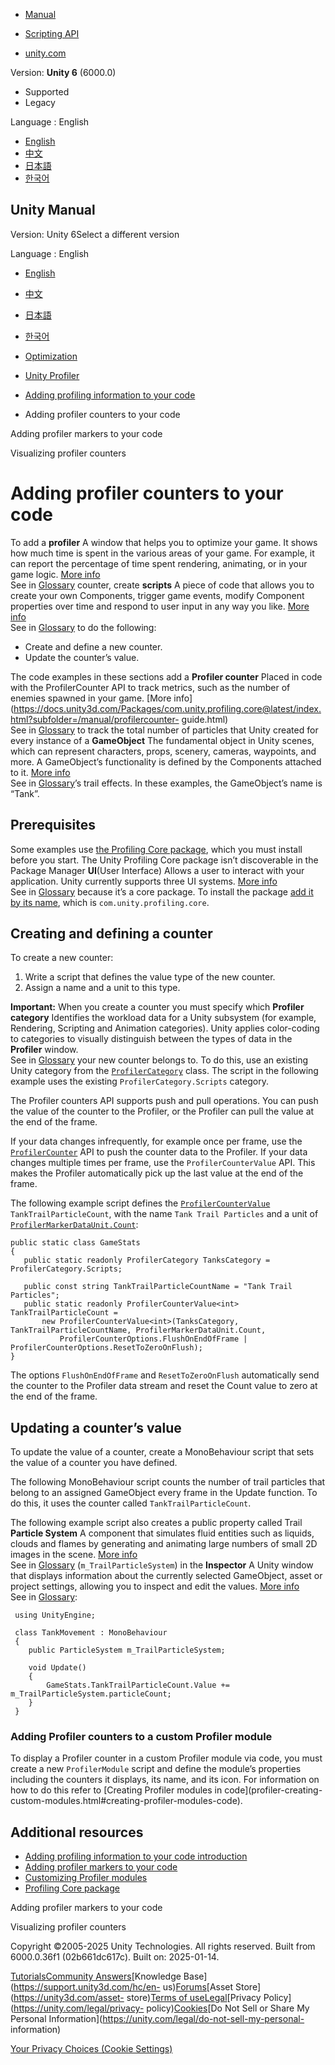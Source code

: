 [](https://docs.unity3d.com)

  * [Manual](../Manual/index.html)
  * [Scripting API](../ScriptReference/index.html)

  * [unity.com](https://unity.com/)

Version: **Unity 6** (6000.0)

  * Supported
  * Legacy

Language : English

  * [English](/Manual/profiler-add-counters-code.html)
  * [中文](/cn/current/Manual/profiler-add-counters-code.html)
  * [日本語](/ja/current/Manual/profiler-add-counters-code.html)
  * [한국어](/kr/current/Manual/profiler-add-counters-code.html)

[](https://docs.unity3d.com)

## Unity Manual

Version: Unity 6Select a different version

Language : English

  * [English](/Manual/profiler-add-counters-code.html)
  * [中文](/cn/current/Manual/profiler-add-counters-code.html)
  * [日本語](/ja/current/Manual/profiler-add-counters-code.html)
  * [한국어](/kr/current/Manual/profiler-add-counters-code.html)

  * [Optimization](analysis.html)
  * [Unity Profiler](Profiler.html)
  * [Adding profiling information to your code](profiler-adding-information-code.html)
  * Adding profiler counters to your code

[](profiler-add-markers-code.html)

Adding profiler markers to your code

[](profiler-creating-custom-counters.html)

Visualizing profiler counters

# Adding profiler counters to your code

To add a **profiler** A window that helps you to optimize your game. It shows
how much time is spent in the various areas of your game. For example, it can
report the percentage of time spent rendering, animating, or in your game
logic. [More info](Profiler.html)  
See in [Glossary](Glossary.html#Profiler) counter, create **scripts** A piece
of code that allows you to create your own Components, trigger game events,
modify Component properties over time and respond to user input in any way you
like. [More info](creating-scripts.html)  
See in [Glossary](Glossary.html#Scripts) to do the following:

  * Create and define a new counter.
  * Update the counter’s value.

The code examples in these sections add a **Profiler counter** Placed in code
with the ProfilerCounter API to track metrics, such as the number of enemies
spawned in your game. [More
info](https://docs.unity3d.com/Packages/com.unity.profiling.core@latest/index.html?subfolder=/manual/profilercounter-
guide.html)  
See in [Glossary](Glossary.html#Profilercounter) to track the total number of
particles that Unity created for every instance of a **GameObject** The
fundamental object in Unity scenes, which can represent characters, props,
scenery, cameras, waypoints, and more. A GameObject’s functionality is defined
by the Components attached to it. [More info](class-GameObject.html)  
See in [Glossary](Glossary.html#GameObject)’s trail effects. In these
examples, the GameObject’s name is “Tank”.

## Prerequisites

Some examples use [the Profiling Core
package](https://docs.unity3d.com/Packages/com.unity.profiling.core@latest),
which you must install before you start. The Unity Profiling Core package
isn’t discoverable in the Package Manager **UI**(User Interface) Allows a user
to interact with your application. Unity currently supports three UI systems.
[More info](UI-system-compare.html)  
See in [Glossary](Glossary.html#UI) because it’s a core package. To install
the package [add it by its name](upm-ui-quick.html), which is
`com.unity.profiling.core`.

## Creating and defining a counter

To create a new counter:

  1. Write a script that defines the value type of the new counter.
  2. Assign a name and a unit to this type.

**Important:** When you create a counter you must specify which **Profiler
category** Identifies the workload data for a Unity subsystem (for example,
Rendering, Scripting and Animation categories). Unity applies color-coding to
categories to visually distinguish between the types of data in the
**Profiler** window.  
See in [Glossary](Glossary.html#Profilercategory) your new counter belongs to.
To do this, use an existing Unity category from the
[`ProfilerCategory`](../ScriptReference/Unity.Profiling.ProfilerCategory.html)
class. The script in the following example uses the existing
`ProfilerCategory.Scripts` category.

The Profiler counters API supports push and pull operations. You can push the
value of the counter to the Profiler, or the Profiler can pull the value at
the end of the frame.

If your data changes infrequently, for example once per frame, use the
[`ProfilerCounter`](https://docs.unity3d.com/Packages/com.unity.profiling.core@latest?subfolder=/api/Unity.Profiling.ProfilerCounter-1.html)
API to push the counter data to the Profiler. If your data changes multiple
times per frame, use the `ProfilerCounterValue` API. This makes the Profiler
automatically pick up the last value at the end of the frame.

The following example script defines the
[`ProfilerCounterValue`](https://docs.unity3d.com/Packages/com.unity.profiling.core@latest?subfolder=/api/Unity.Profiling.ProfilerCounter-1.html)
`TankTrailParticleCount`, with the name `Tank Trail Particles` and a unit of
[`ProfilerMarkerDataUnit.Count`](../ScriptReference/Unity.Profiling.ProfilerMarkerDataUnit.Count.html):

    
    
    public static class GameStats
    {
       public static readonly ProfilerCategory TanksCategory = ProfilerCategory.Scripts;
    
       public const string TankTrailParticleCountName = "Tank Trail Particles";
       public static readonly ProfilerCounterValue<int> TankTrailParticleCount =
           new ProfilerCounterValue<int>(TanksCategory, TankTrailParticleCountName, ProfilerMarkerDataUnit.Count,
               ProfilerCounterOptions.FlushOnEndOfFrame | ProfilerCounterOptions.ResetToZeroOnFlush);
    }
    

The options `FlushOnEndOfFrame` and `ResetToZeroOnFlush` automatically send
the counter to the Profiler data stream and reset the Count value to zero at
the end of the frame.

## Updating a counter’s value

To update the value of a counter, create a MonoBehaviour script that sets the
value of a counter you have defined.

The following MonoBehaviour script counts the number of trail particles that
belong to an assigned GameObject every frame in the Update function. To do
this, it uses the counter called `TankTrailParticleCount`.

The following example script also creates a public property called Trail
**Particle System** A component that simulates fluid entities such as liquids,
clouds and flames by generating and animating large numbers of small 2D images
in the scene. [More info](class-ParticleSystem.html)  
See in [Glossary](Glossary.html#particlesystem) (`m_TrailParticleSystem`) in
the **Inspector** A Unity window that displays information about the currently
selected GameObject, asset or project settings, allowing you to inspect and
edit the values. [More info](UsingTheInspector.html)  
See in [Glossary](Glossary.html#Inspector):

    
    
     using UnityEngine;
    
     class TankMovement : MonoBehaviour
     {
        public ParticleSystem m_TrailParticleSystem;
    
        void Update()
        {
            GameStats.TankTrailParticleCount.Value += m_TrailParticleSystem.particleCount;
        }
     }
    

### Adding Profiler counters to a custom Profiler module

To display a Profiler counter in a custom Profiler module via code, you must
create a new `ProfilerModule` script and define the module’s properties
including the counters it displays, its name, and its icon. For information on
how to do this refer to [Creating Profiler modules in code](profiler-creating-
custom-modules.html#creating-profiler-modules-code).

## Additional resources

  * [Adding profiling information to your code introduction](profiler-adding-information-code-intro.html)
  * [Adding profiler markers to your code](profiler-add-markers-code.html)
  * [Customizing Profiler modules](profiler-customizing.html)
  * [Profiling Core package](https://docs.unity3d.com/Packages/com.unity.profiling.core@latest)

[](profiler-add-markers-code.html)

Adding profiler markers to your code

[](profiler-creating-custom-counters.html)

Visualizing profiler counters

Copyright ©2005-2025 Unity Technologies. All rights reserved. Built from
6000.0.36f1 (02b661dc617c). Built on: 2025-01-14.

[Tutorials](https://learn.unity.com/)[Community
Answers](https://answers.unity3d.com)[Knowledge
Base](https://support.unity3d.com/hc/en-
us)[Forums](https://forum.unity3d.com)[Asset Store](https://unity3d.com/asset-
store)[Terms of
use](https://docs.unity3d.com/Manual/TermsOfUse.html)[Legal](https://unity.com/legal)[Privacy
Policy](https://unity.com/legal/privacy-
policy)[Cookies](https://unity.com/legal/cookie-policy)[Do Not Sell or Share
My Personal Information](https://unity.com/legal/do-not-sell-my-personal-
information)

[Your Privacy Choices (Cookie Settings)](javascript:void\(0\);)

